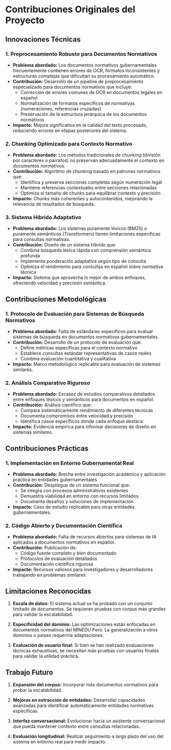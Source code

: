# Contribuciones Originales del Proyecto

## Innovaciones Técnicas

### 1. Preprocesamiento Robusto para Documentos Normativos
- **Problema abordado:** Los documentos normativos gubernamentales frecuentemente contienen errores de OCR, formatos inconsistentes y estructuras complejas que dificultan su procesamiento automático.
- **Contribución:** Desarrollo de un pipeline de preprocesamiento especializado para documentos normativos que incluye:
  - Corrección de errores comunes de OCR en documentos legales en español
  - Normalización de formatos específicos de normativas (numeraciones, referencias cruzadas)
  - Preservación de la estructura jerárquica de los documentos normativos
- **Impacto:** Mejora significativa en la calidad del texto procesado, reduciendo errores en etapas posteriores del sistema.

### 2. Chunking Optimizado para Contexto Normativo
- **Problema abordado:** Los métodos tradicionales de chunking (división por caracteres o párrafos) no preservan adecuadamente el contexto en documentos normativos.
- **Contribución:** Algoritmo de chunking basado en patrones normativos que:
  - Identifica y preserva secciones completas según numeración legal
  - Mantiene referencias contextuales entre secciones relacionadas
  - Optimiza el tamaño de chunks para equilibrar contexto y precisión
- **Impacto:** Chunks más coherentes y autocontenidos, mejorando la relevancia de resultados de búsqueda.

### 3. Sistema Híbrido Adaptativo
- **Problema abordado:** Los sistemas puramente léxicos (BM25) o puramente semánticos (Transformers) tienen limitaciones específicas para consultas normativas.
- **Contribución:** Diseño de un sistema híbrido que:
  - Combina búsqueda léxica rápida con comprensión semántica profunda
  - Implementa ponderación adaptativa según tipo de consulta
  - Optimiza el rendimiento para consultas en español sobre normativa técnica
- **Impacto:** Sistema que aprovecha lo mejor de ambos enfoques, ofreciendo velocidad y precisión semántica.

## Contribuciones Metodológicas

### 1. Protocolo de Evaluación para Sistemas de Búsqueda Normativos
- **Problema abordado:** Falta de estándares específicos para evaluar sistemas de búsqueda en documentos normativos gubernamentales.
- **Contribución:** Desarrollo de un protocolo de evaluación que:
  - Define métricas específicas para el contexto normativo
  - Establece consultas estándar representativas de casos reales
  - Combina evaluación cuantitativa y cualitativa
- **Impacto:** Marco metodológico replicable para evaluación de sistemas similares.

### 2. Análisis Comparativo Riguroso
- **Problema abordado:** Escasez de estudios comparativos detallados entre enfoques léxicos y semánticos para documentos en español.
- **Contribución:** Análisis científico que:
  - Compara sistemáticamente rendimiento de diferentes técnicas
  - Documenta compromisos entre velocidad y precisión
  - Identifica casos específicos donde cada enfoque destaca
- **Impacto:** Evidencia empírica para informar decisiones de diseño en sistemas similares.

## Contribuciones Prácticas

### 1. Implementación en Entorno Gubernamental Real
- **Problema abordado:** Brecha entre investigación académica y aplicación práctica en entidades gubernamentales.
- **Contribución:** Despliegue de un sistema funcional que:
  - Se integra con procesos administrativos existentes
  - Demuestra viabilidad en entorno con recursos limitados
  - Documenta desafíos y soluciones de implementación
- **Impacto:** Caso de estudio replicable para otras entidades gubernamentales.

### 2. Código Abierto y Documentación Científica
- **Problema abordado:** Falta de recursos abiertos para sistemas de IA aplicados a documentos normativos en español.
- **Contribución:** Publicación de:
  - Código fuente completo y bien documentado
  - Protocolos de evaluación detallados
  - Documentación científica rigurosa
- **Impacto:** Recursos valiosos para investigadores y desarrolladores trabajando en problemas similares.

## Limitaciones Reconocidas

1. **Escala de datos:** El sistema actual se ha probado con un conjunto limitado de documentos. Se requieren pruebas con corpus más grandes para validar la escalabilidad.

2. **Especificidad del dominio:** Las optimizaciones están enfocadas en documentos normativos del MINEDU Perú. La generalización a otros dominios o países requeriría adaptaciones.

3. **Evaluación de usuario final:** Si bien se han realizado evaluaciones técnicas exhaustivas, se necesitan más pruebas con usuarios finales para validar la utilidad práctica.

## Trabajo Futuro

1. **Expansión del corpus:** Incorporar más documentos normativos para probar la escalabilidad.

2. **Mejoras en extracción de entidades:** Desarrollar capacidades avanzadas para identificar automáticamente entidades normativas específicas.

3. **Interfaz conversacional:** Evolucionar hacia un asistente conversacional que pueda mantener contexto entre consultas relacionadas.

4. **Evaluación longitudinal:** Realizar seguimiento a largo plazo del uso del sistema en entorno real para medir impacto.
